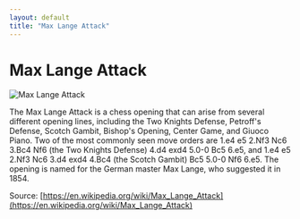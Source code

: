 ```yaml
---
layout: default
title: "Max Lange Attack"
---
```


# Max Lange Attack

![Max Lange Attack](https://www.thechesswebsite.com/wp-content/uploads/2015/05/max-lange-featured1.jpg)

The Max Lange Attack is a chess opening that can arise from several different opening lines, including the Two Knights Defense, Petroff's Defense, Scotch Gambit, Bishop's Opening, Center Game, and Giuoco Piano. Two of the most commonly seen move orders are 1.e4 e5 2.Nf3 Nc6 3.Bc4 Nf6 (the Two Knights Defense) 4.d4 exd4 5.0-0 Bc5 6.e5, and 1.e4 e5 2.Nf3 Nc6 3.d4 exd4 4.Bc4 (the Scotch Gambit) Bc5 5.0-0 Nf6 6.e5. 
The opening is named for the German master Max Lange, who suggested it in 1854.

Source: [https://en.wikipedia.org/wiki/Max_Lange_Attack](https://en.wikipedia.org/wiki/Max_Lange_Attack)
